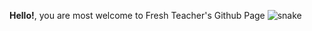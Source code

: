 <strong>Hello!</strong>, you are most welcome to Fresh Teacher's Github Page
![snake](https://user-images.githubusercontent.com/98003374/167306780-7c486fcb-f960-499f-802c-6f0ccde09b64.svg)
